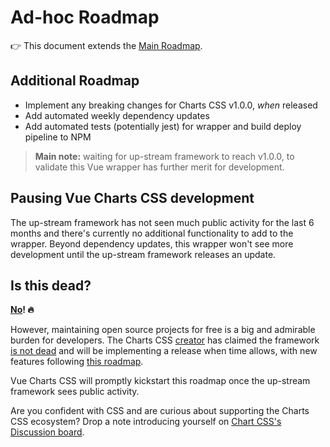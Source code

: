 # Ad-hoc Roadmap

👉 This document extends the [Main Roadmap](https://vue-charts-css.github.io/docs/development/roadmap/).

## Additional Roadmap

+ Implement any breaking changes for Charts CSS v1.0.0, _when_ released
+ Add automated weekly dependency updates
+ Add automated tests (potentially jest) for wrapper and build deploy pipeline to NPM

> **Main note:** waiting for up-stream framework to reach v1.0.0, to validate this Vue wrapper has further merit for development.

## Pausing Vue Charts CSS development

The up-stream framework has not seen much public activity for the last 6 months and there's currently no additional
functionality to add to the wrapper. Beyond dependency updates, this wrapper won't see more development
until the up-stream framework releases an update.

## Is this dead?

**[No](https://github.com/Ch//artsCSS/charts.css/discussions/68)! 🔥**

However, maintaining open source projects for free is a big and admirable burden for developers.
The Charts CSS [creator](https://github.com/ramiy) has claimed the framework [is not dead](https://github.com/Ch//artsCSS/charts.css/discussions/68)
and will be implementing a release when time allows, with new features following [this roadmap](https://chartscss.org/development/roadmap/#roadmap).

Vue Charts CSS will promptly kickstart this roadmap once the up-stream framework sees public activity.

Are you confident with CSS and are curious about supporting the Charts CSS ecosystem? Drop a note introducing yourself on [Chart CSS's Discussion board](https://github.com/ChartsCSS/charts.css/discussions).